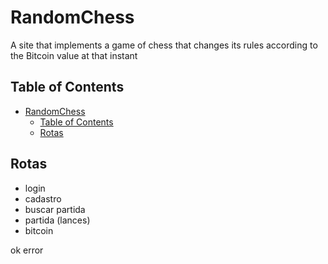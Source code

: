 # RandomChess

A site that implements a game of chess that changes its rules according to the Bitcoin value at that instant

## Table of Contents

- [RandomChess](#randomchess)
  - [Table of Contents](#table-of-contents)
  - [Rotas](#rotas)

## Rotas

- login
- cadastro
- buscar partida
- partida (lances)
- bitcoin

ok 
error
